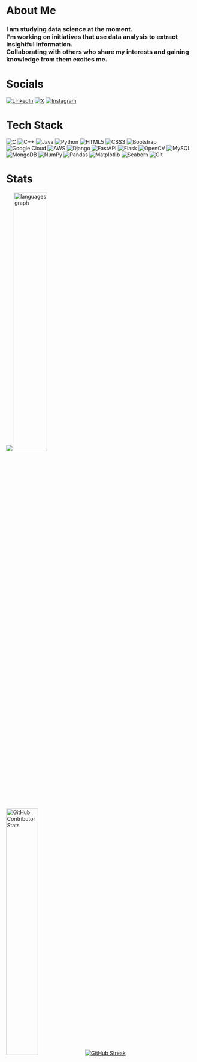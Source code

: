 # About Me
### I am studying data science at the moment. <br> I'm working on initiatives that use data analysis to extract insightful information. <br> Collaborating with others who share my interests and gaining knowledge from them excites me.


# Socials
[![LinkedIn](https://img.shields.io/static/v1?message=LinkedIn&logo=linkedin&label=&color=0077B5&logoColor=white&labelColor=&style=for-the-badge)](https://linkedin.com/in/mihirpanjikar) 
[![X](https://img.shields.io/static/v1?message=Twitter&logo=X&label=&color=FFFFFF&logoColor=black&labelColor=&style=for-the-badge)](https://x.com/mihirpanjikar)
[![Instagram](https://img.shields.io/static/v1?message=Instagram&logo=instagram&label=&color=E4405F&logoColor=white&labelColor=&style=for-the-badge)](https://instagram.com/mihirpanjikar) 

# Tech Stack
![C](https://img.shields.io/badge/c-%2300599C.svg?style=for-the-badge&logo=c&logoColor=white) 
![C++](https://img.shields.io/badge/c++-%2300599C.svg?style=for-the-badge&logo=c%2B%2B&logoColor=white) 
![Java](https://img.shields.io/badge/java-%23ED8B00.svg?style=for-the-badge&logo=openjdk&logoColor=white) 
![Python](https://img.shields.io/badge/python-3670A0?style=for-the-badge&logo=python&logoColor=ffdd54) 
![HTML5](https://img.shields.io/badge/html5-%23E34F26.svg?style=for-the-badge&logo=html5&logoColor=white) 
![CSS3](https://img.shields.io/badge/css3-%231572B6.svg?style=for-the-badge&logo=css3&logoColor=white)
![Bootstrap](https://img.shields.io/badge/bootstrap-%238511FA.svg?style=for-the-badge&logo=bootstrap&logoColor=white)
![Google Cloud](https://img.shields.io/badge/GoogleCloud-%234285F4.svg?style=for-the-badge&logo=google-cloud&logoColor=white) 
![AWS](https://img.shields.io/badge/AWS-232F3E?logo=amazonaws&logoColor=white&style=for-the-badge) 
![Django](https://img.shields.io/badge/django-%23092E20.svg?style=for-the-badge&logo=django&logoColor=white)
![FastAPI](https://img.shields.io/badge/FastAPI-005571?style=for-the-badge&logo=fastapi)
![Flask](https://img.shields.io/badge/flask-%23000.svg?style=for-the-badge&logo=flask&logoColor=white)
![OpenCV](https://img.shields.io/badge/opencv-%23white.svg?style=for-the-badge&logo=opencv&logoColor=white) 
![MySQL](https://img.shields.io/badge/MySQL-4479A1?logo=mysql&logoColor=white&style=for-the-badge)
![MongoDB](https://img.shields.io/badge/MongoDB-%234ea94b.svg?style=for-the-badge&logo=mongodb&logoColor=white)
![NumPy](https://img.shields.io/badge/numpy-%23013243.svg?style=for-the-badge&logo=numpy&logoColor=white)
![Pandas](https://img.shields.io/badge/pandas-%23150458.svg?style=for-the-badge&logo=pandas&logoColor=white)
![Matplotlib](https://img.shields.io/badge/Matplotlib-%23F05032.svg?style=for-the-badge&logo=Matplotlib&logoColor=black)
![Seaborn](https://img.shields.io/badge/Seaborn-FFFFFF?logo=seaborn&logoColor=424677&style=for-the-badge)
![Git](https://img.shields.io/badge/Git-F05032?logo=git&logoColor=white&style=for-the-badge)

# Stats
![](https://github-readme-stats.vercel.app/api?username=Mihir-Panjikar&hide_rank=true&theme=dark&hide_border=false&include_all_commits=false&count_private=false&height=520&width=420)
<img src="https://github-readme-stats.vercel.app/api/top-langs?username=Mihir-Panjikar&locale=en&hide_title=false&layout=compact&langs_count=5&theme=dark&hide_border=false" alt="languages graph" width="42%"/> <br>
<img src="https://github-contributor-stats.vercel.app/api?username=Mihir-Panjikar&limit=5&theme=dark&combine_all_yearly_contributions=true" alt="GitHub Contributor Stats" width="41%">
[![GitHub Streak](https://streak-stats.demolab.com?user=Mihir-Panjikar&theme=dark)](https://git.io/streak-stats)

